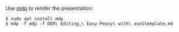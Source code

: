 Use [mdp](https://github.com/visit1985/mdp) to render the presentation:

    $ sudo apt install mdp
    $ mdp -f mdp -f DER\ Editing,\ Easy-Peasy\ with\ asn1template.md


